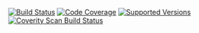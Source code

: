 [![Build Status](https://travis-ci.org/pawanonline85/sampleCCApp.svg?branch=master)](https://travis-ci.org/pawanonline85/sampleCCApp)
[![Code Coverage](https://img.shields.io/codecov/c/github/pawanonline85/sampleCCApp/master.svg)](https://codecov.io/github/pawanonline85/sampleCCApp?branch=master)
[![Supported Versions](https://img.shields.io/badge/Java-7%2C%208-blue.svg)](https://travis-ci.org/pawanonline85/sampleCCApp)
<a href="https://scan.coverity.com/projects/pawanonline85-sampleccapp">
  <img alt="Coverity Scan Build Status"
       src="https://img.shields.io/coverity/scan/9044.svg"/>
</a>

